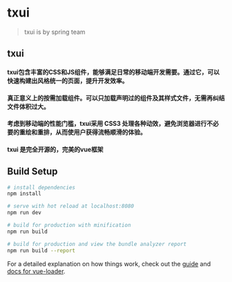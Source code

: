 # txui

> txui is by spring team
## txui 
#### txui包含丰富的CSS和JS组件，能够满足日常的移动端开发需要。通过它，可以快速构建出风格统一的页面，提升开发效率。
#### 真正意义上的按需加载组件。可以只加载声明过的组件及其样式文件，无需再纠结文件体积过大。
#### 考虑到移动端的性能门槛，txui采用 CSS3 处理各种动效，避免浏览器进行不必要的重绘和重排，从而使用户获得流畅顺滑的体验。
#### txui 是完全开源的，完美的vue框架

## Build Setup

``` bash
# install dependencies
npm install

# serve with hot reload at localhost:8080
npm run dev

# build for production with minification
npm run build

# build for production and view the bundle analyzer report
npm run build --report
```

For a detailed explanation on how things work, check out the [guide](http://vuejs-templates.github.io/webpack/) and [docs for vue-loader](http://vuejs.github.io/vue-loader).
